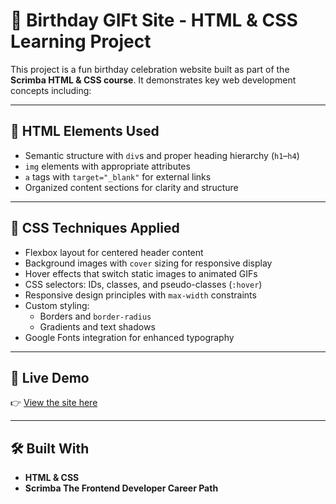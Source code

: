 # 🎁 Birthday GIFt Site - HTML & CSS Learning Project

This project is a fun birthday celebration website built as part of the **Scrimba HTML & CSS course**. It demonstrates key web development concepts including:

---

## 🧱 HTML Elements Used

- Semantic structure with `div`s and proper heading hierarchy (`h1`–`h4`)
- `img` elements with appropriate attributes
- `a` tags with `target="_blank"` for external links
- Organized content sections for clarity and structure

---

## 🎨 CSS Techniques Applied

- Flexbox layout for centered header content
- Background images with `cover` sizing for responsive display
- Hover effects that switch static images to animated GIFs
- CSS selectors: IDs, classes, and pseudo-classes (`:hover`)
- Responsive design principles with `max-width` constraints
- Custom styling:
  - Borders and `border-radius`
  - Gradients and text shadows
- Google Fonts integration for enhanced typography

---


## 🔗 Live Demo

👉 [View the site here](#)

---

## 🛠️ Built With

- **HTML & CSS**
- **Scrimba The Frontend Developer Career Path**
